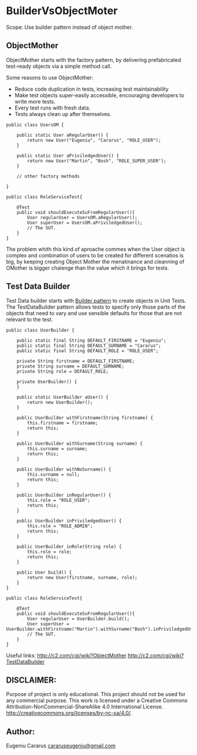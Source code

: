# BuilderVsObjectMoter

Scope: Use builder pattern instead of object mother.


## ObjectMother 
ObjectMother starts with the factory pattern, by delivering prefabricated test-ready objects via a simple method call. 

Some reasons to use ObjectMother:
- Reduce code duplication in tests, increasing test maintainability
- Make test objects super-easily accessible, encouraging developers to write more tests.
- Every test runs with fresh data.
- Tests always clean up after themselves.

``` 
public class UsersOM {

    public static User aRegularUser() {
        return new User("Eugeniu", "Cararus", "ROLE_USER");
    }

	public static User aPriviledgedUser() {
        return new User("Martin", "Bosh", "ROLE_SUPER_USER");
    }

    // other factory methods

}

public class RoleServiceTest{
	
	@Test
	public void shouldExecuteSuFromRegularUser(){
		User regularUser = UsersOM.aRegularUser();
		User superUser = UsersOM.aPriviledgedUser();
		// The SUT.
	}	
}

``` 
The problem whith this kind of aproache commes when the User object is complex and combination of users to be created for different scenatios is big, by keeping creating Object Mother the menatinance and cleanning of OMother is bigger chalenge than the value which it brings for tests.

## Test Data Builder
Test Data builder starts with [Builder pattern](https://cararuseugeniu.blogspot.co.uk/p/design-patterns-in-images.html) to create objects in Unit Tests. 
The TestDataBuilder pattern allows tests to specify only those parts of the objects that need to vary and use sensible defaults for those that are not relevant to the test.

``` 
public class UserBuilder {

    public static final String DEFAULT_FIRSTNAME = "Eugeniu";
    public static final String DEFAULT_SURNAME = "Cararus";
    public static final String DEFAULT_ROLE = "ROLE_USER";

    private String firstname = DEFAULT_FIRSTNAME;
    private String surname = DEFAULT_SURNAME;
    private String role = DEFAULT_ROLE;
    
    private UserBuilder() {
    }

    public static UserBuilder aUser() {
        return new UserBuilder();
    }

    public UserBuilder withFirstname(String firstname) {
        this.firstname = firstname;
        return this;
    }

    public UserBuilder withSurname(String surname) {
        this.surname = surname;
        return this;
    }

    public UserBuilder withNoSurname() {
        this.surname = null;
        return this;
    }

    public UserBuilder inRegularUser() {
        this.role = "ROLE_USER";
        return this;
    }

    public UserBuilder inPriviledgedUser() {
        this.role = "ROLE_ADMIN";
        return this;
    }

    public UserBuilder inRole(String role) {
        this.role = role;
        return this;
    }

    public User build() {
        return new User(firstname, surname, role);
    }
}

public class RoleServiceTest{
	
	@Test
	public void shouldExecuteSuFromRegularUser(){
		User regularUser = UserBuilder.build();
		User superUser = UserBuilder.withFirstname("Martin").withSurname("Bosh").inPriviledgedUser().build();
		// The SUT.
	}	
}
``` 

Useful links: 
http://c2.com/cgi/wiki?ObjectMother
http://c2.com/cgi/wiki?TestDataBuilder

## DISCLAIMER:
Purpose of project is only educational.
This project should not be used for any commercial purpose.
This work is licensed under a Creative Commons Attribution-NonCommercial-ShareAlike 4.0 International License.
http://creativecommons.org/licenses/by-nc-sa/4.0/.

## Author:
Eugeniu Cararus
cararuseugeniu@gmail.com
